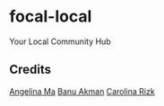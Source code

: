 # focal-local

Your Local Community Hub

## Credits

[Angelina Ma](https://github.com/angelinama)
[Banu Akman](https://github.com/banuakman)
[Carolina Rizk](https://github.com/crizk-crizk)
